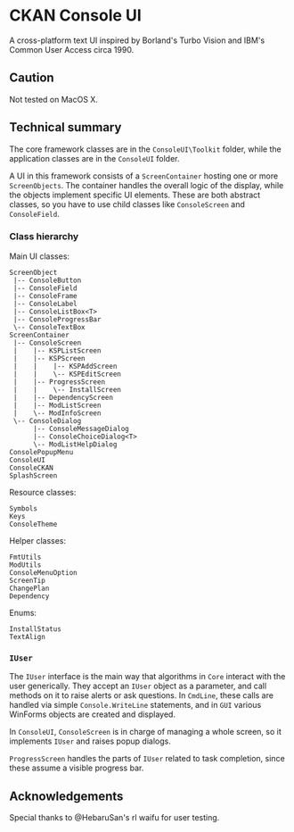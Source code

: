 # CKAN Console UI

A cross-platform text UI inspired by Borland's Turbo Vision and IBM's Common User Access circa 1990.

## Caution

Not tested on MacOS X.

## Technical summary

The core framework classes are in the `ConsoleUI\Toolkit` folder, while the application classes are in the `ConsoleUI` folder.

A UI in this framework consists of a `ScreenContainer` hosting one or more `ScreenObjects`. The container handles the overall logic of the display, while the objects implement specific UI elements. These are both abstract classes, so you have to use child classes like `ConsoleScreen` and `ConsoleField`.

### Class hierarchy

Main UI classes:

```
ScreenObject
 |-- ConsoleButton
 |-- ConsoleField
 |-- ConsoleFrame
 |-- ConsoleLabel
 |-- ConsoleListBox<T>
 |-- ConsoleProgressBar
 \-- ConsoleTextBox
ScreenContainer
 |-- ConsoleScreen
 |    |-- KSPListScreen
 |    |-- KSPScreen
 |    |    |-- KSPAddScreen
 |    |    \-- KSPEditScreen
 |    |-- ProgressScreen
 |    |    \-- InstallScreen
 |    |-- DependencyScreen
 |    |-- ModListScreen
 |    \-- ModInfoScreen
 \-- ConsoleDialog
      |-- ConsoleMessageDialog
      |-- ConsoleChoiceDialog<T>
      \-- ModListHelpDialog
ConsolePopupMenu
ConsoleUI
ConsoleCKAN
SplashScreen
```

Resource classes:

```
Symbols
Keys
ConsoleTheme
```

Helper classes:

```
FmtUtils
ModUtils
ConsoleMenuOption
ScreenTip
ChangePlan
Dependency
```

Enums:

```
InstallStatus
TextAlign
```

### `IUser`

The `IUser` interface is the main way that algorithms in `Core` interact with the user generically. They accept an `IUser` object as a parameter, and call methods on it to raise alerts or ask questions. In `CmdLine`, these calls are handled via simple `Console.WriteLine` statements, and in `GUI` various WinForms objects are created and displayed.

In `ConsoleUI`, `ConsoleScreen` is in charge of managing a whole screen, so it implements `IUser` and raises popup dialogs.

`ProgressScreen` handles the parts of `IUser` related to task completion, since these assume a visible progress bar.

## Acknowledgements

Special thanks to @HebaruSan's rl waifu for user testing.
